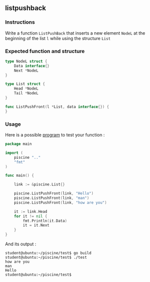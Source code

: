 ## listpushback

### Instructions

Write a function `ListPushBack` that inserts a new element `NodeL` at the beginning of the list `l` while using the structure `List`

### Expected function and structure

```go
type NodeL struct {
	Data interface{}
	Next *NodeL
}

type List struct {
	Head *NodeL
	Tail *NodeL
}

func ListPushFront(l *List, data interface{}) {
}
```

### Usage

Here is a possible [program](TODO-LINK) to test your function :

```go
package main

import (
	piscine ".."
	"fmt"
)

func main() {

	link := &piscine.List{}

	piscine.ListPushFront(link, "Hello")
	piscine.ListPushFront(link, "man")
	piscine.ListPushFront(link, "how are you")

	it := link.Head
	for it != nil {
		fmt.Println(it.Data)
		it = it.Next
	}
}
```

And its output :

```console
student@ubuntu:~/piscine/test$ go build
student@ubuntu:~/piscine/test$ ./test
how are you
man
Hello
student@ubuntu:~/piscine/test$
```
